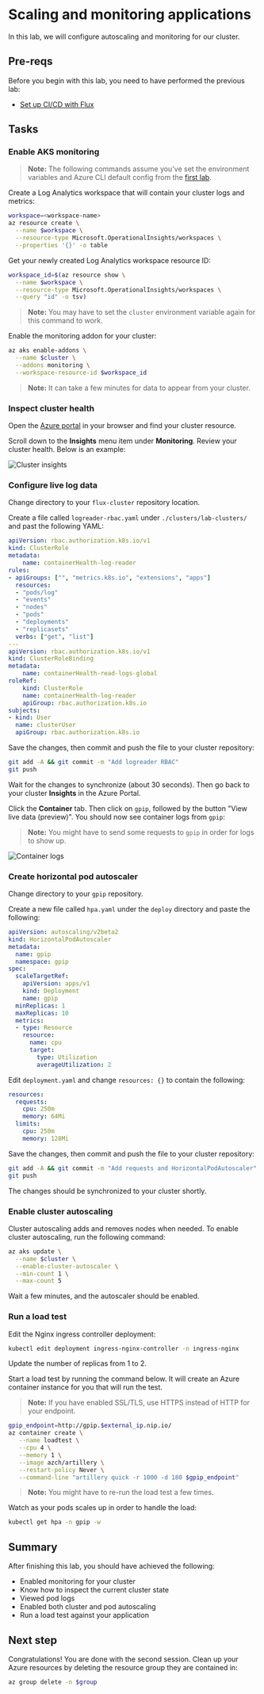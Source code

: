 # Scaling and monitoring applications

In this lab, we will configure autoscaling and monitoring for our cluster.

## Pre-reqs

Before you begin with this lab, you need to have performed the previous lab:

* [Set up CI/CD with Flux](./04-setup-flux.md)

## Tasks

### Enable AKS monitoring

> **Note:** The following commands assume you've set the environment variables and Azure CLI default config from the [first lab](./00-setup-environment.md).

Create a Log Analytics workspace that will contain your cluster logs and metrics:

```bash
workspace=<workspace-name>
az resource create \
  --name $workspace \
  --resource-type Microsoft.OperationalInsights/workspaces \
  --properties '{}' -o table
```

Get your newly created Log Analytics workspace resource ID:

```bash
workspace_id=$(az resource show \
  --name $workspace \
  --resource-type Microsoft.OperationalInsights/workspaces \
  --query "id" -o tsv)
```

> **Note:** You may have to set the `cluster` environment variable again for this command to work.

Enable the monitoring addon for your cluster:

```bash
az aks enable-addons \
  --name $cluster \
  --addons monitoring \
  --workspace-resource-id $workspace_id
```

>**Note:** It can take a few minutes for data to appear from your cluster.

### Inspect cluster health

Open the [Azure portal][azure-portal] in your browser and find your cluster resource.

Scroll down to the **Insights** menu item under **Monitoring**. Review your cluster health. Below is an example:

![Cluster insights](./media/05-cluster-insights.png)

### Configure live log data

Change directory to your `flux-cluster` repository location.

Create a file called `logreader-rbac.yaml` under `./clusters/lab-clusters/` and past the following YAML:

```yaml
apiVersion: rbac.authorization.k8s.io/v1
kind: ClusterRole
metadata:
    name: containerHealth-log-reader
rules:
- apiGroups: ["", "metrics.k8s.io", "extensions", "apps"]
  resources:
  - "pods/log"
  - "events"
  - "nodes"
  - "pods"
  - "deployments"
  - "replicasets"
  verbs: ["get", "list"]
---
apiVersion: rbac.authorization.k8s.io/v1
kind: ClusterRoleBinding
metadata:
    name: containerHealth-read-logs-global
roleRef:
    kind: ClusterRole
    name: containerHealth-log-reader
    apiGroup: rbac.authorization.k8s.io
subjects:
- kind: User
  name: clusterUser
  apiGroup: rbac.authorization.k8s.io
```

Save the changes, then commit and push the file to your cluster repository:

```bash
git add -A && git commit -m "Add logreader RBAC"
git push
```

Wait for the changes to synchronize (about 30 seconds). Then go back to your cluster **Insights** in the Azure Portal.

Click the **Container** tab. Then click on `gpip`, followed by the button "View live data (preview)". You should now see container logs from `gpip`:

>**Note:** You might have to send some requests to `gpip` in order for logs to show up.

![Container logs](./media/05-container-logs.png)

### Create horizontal pod autoscaler

Change directory to your `gpip` repository.

Create a new file called `hpa.yaml` under the `deploy` directory and paste the following:

```yaml
apiVersion: autoscaling/v2beta2
kind: HorizontalPodAutoscaler
metadata:
  name: gpip
  namespace: gpip
spec:
  scaleTargetRef:
    apiVersion: apps/v1
    kind: Deployment
    name: gpip
  minReplicas: 1
  maxReplicas: 10
  metrics:
  - type: Resource
    resource:
      name: cpu
      target:
        type: Utilization
        averageUtilization: 2

```

Edit `deployment.yaml` and change `resources: {}` to contain the following:

```yaml
resources:
  requests:
    cpu: 250m
    memory: 64Mi
  limits:
    cpu: 250m
    memory: 128Mi
```

Save the changes, then commit and push the file to your cluster repository:

```bash
git add -A && git commit -m "Add requests and HorizontalPodAutoscaler"
git push
```

The changes should be synchronized to your cluster shortly.

### Enable cluster autoscaling

Cluster autoscaling adds and removes nodes when needed. To enable cluster autoscaling, run the following command:

```bash
az aks update \
  --name $cluster \
  --enable-cluster-autoscaler \
  --min-count 1 \
  --max-count 5
```

Wait a few minutes, and the autoscaler should be enabled.

### Run a load test

Edit the Nginx ingress controller deployment:

```bash
kubectl edit deployment ingress-nginx-controller -n ingress-nginx
```

Update the number of replicas from 1 to 2.

Start a load test by running the command below. It will create an Azure container instance for you that will run the test.

>**Note:** If you have enabled SSL/TLS, use HTTPS instead of HTTP for your endpoint.

```bash
gpip_endpoint=http://gpip.$external_ip.nip.io/
az container create \
   --name loadtest \
   --cpu 4 \
   --memory 1 \
   --image azch/artillery \
   --restart-policy Never \
   --command-line "artillery quick -r 1000 -d 180 $gpip_endpoint" 
```

>**Note:** You might have to re-run the load test a few times.

Watch as your pods scales up in order to handle the load:

```bash
kubectl get hpa -n gpip -w
```

## Summary

After finishing this lab, you should have achieved the following:

* Enabled monitoring for your cluster
* Know how to inspect the current cluster state
* Viewed pod logs
* Enabled both cluster and pod autoscaling
* Run a load test against your application

## Next step

Congratulations! You are done with the second session. Clean up your Azure resources by deleting the resource group they are contained in:

```bash
az group delete -n $group
```

<!-- References -->

[azure-portal]: https://portal.azure.com/
